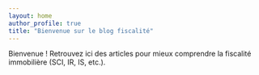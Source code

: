 ```yaml
---
layout: home
author_profile: true
title: "Bienvenue sur le blog fiscalité"
---
```


Bienvenue ! Retrouvez ici des articles pour mieux comprendre la fiscalité immobilière (SCI, IR, IS, etc.).
